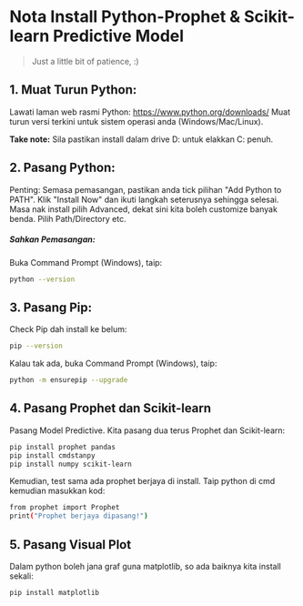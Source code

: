 # Nota Install Python-Prophet & Scikit-learn Predictive Model
>Just a little bit of patience, :)

## 1. Muat Turun Python:
Lawati laman web rasmi Python: https://www.python.org/downloads/
Muat turun versi terkini untuk sistem operasi anda (Windows/Mac/Linux).

**Take note:**
Sila pastikan install dalam drive D: untuk elakkan C: penuh.


## 2. Pasang Python:
Penting: Semasa pemasangan, pastikan anda tick pilihan "Add Python to PATH".
Klik "Install Now" dan ikuti langkah seterusnya sehingga selesai. 
Masa nak install pilih Advanced, dekat sini kita boleh customize banyak benda. Pilih Path/Directory etc.

##### Sahkan Pemasangan:
Buka Command Prompt (Windows), taip:
```sh
python --version
```
## 3. Pasang Pip:
Check Pip dah install ke belum:
```sh
pip --version
```
Kalau tak ada, buka Command Prompt (Windows), taip:
```sh
python -m ensurepip --upgrade
```
## 4. Pasang Prophet dan Scikit-learn
Pasang Model Predictive. Kita pasang dua terus Prophet dan Scikit-learn:
```sh
pip install prophet pandas
pip install cmdstanpy
pip install numpy scikit-learn
```
Kemudian, test sama ada prophet berjaya di install. Taip python di cmd kemudian masukkan kod:
```sh
from prophet import Prophet
print("Prophet berjaya dipasang!")
```
## 5. Pasang Visual Plot
Dalam python boleh jana graf guna matplotlib, so ada baiknya kita install sekali:
```sh
pip install matplotlib
```
